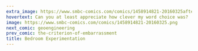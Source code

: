 ```yaml
---
extra_image: https://www.smbc-comics.com/comics/1458914821-20160325after.png
hovertext: Can you at least appreciate how clever my word choice was?
image: https://www.smbc-comics.com/comics/1458914821-20160325.png
next_comic: geoengineering
prev_comic: the-criterion-of-embarrassment
title: Bedroom Experimentation
---
```


